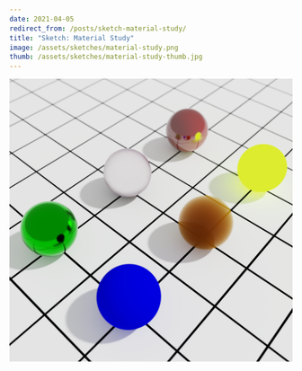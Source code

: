```yaml
---
date: 2021-04-05
redirect_from: /posts/sketch-material-study/
title: "Sketch: Material Study"
image: /assets/sketches/material-study.png
thumb: /assets/sketches/material-study-thumb.jpg
---
```


![](/assets/sketches/material-study.png)
